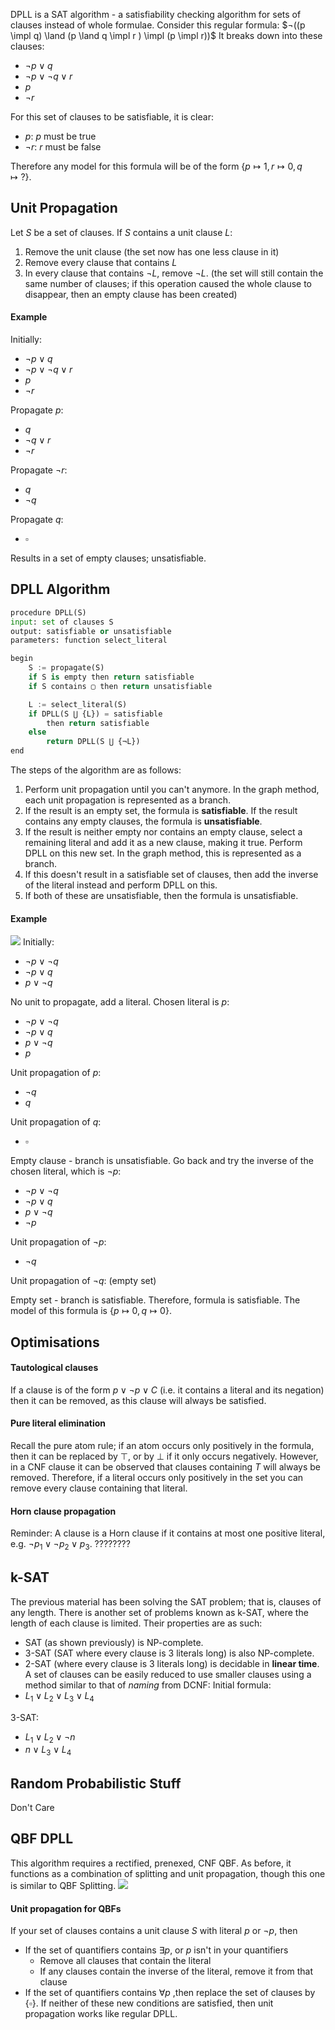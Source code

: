 $\newcommand{\impl}{\rightarrow} \newcommand{\equi}{\leftrightarrow}$
DPLL is a SAT algorithm - a satisfiability checking algorithm for sets of clauses instead of whole formulae.
Consider this regular formula: $¬((p \impl q) \land (p \land q \impl r ) \impl (p \impl r))$
It breaks down into these clauses:
-   $¬p \lor q$
-   $¬p \lor ¬q \lor r$
-   $p$
-   $¬r$

For this set of clauses to be satisfiable, it is clear:
- $p$: $p$ must be true
- $¬r$: $r$ must be false

Therefore any model for this formula will be of the form $\{p \mapsto 1, r \mapsto 0, q \mapsto ?\}$.

## Unit Propagation
Let $S$ be a set of clauses.
If $S$ contains a unit clause $L$:
1. Remove the unit clause (the set now has one less clause in it)
2. Remove every clause that contains $L$
3. In every clause that contains $¬L$, remove $¬L$. (the set will still contain the same number of clauses; if this operation caused the whole clause to disappear, then an empty clause has been created)
#### Example
Initially:
-   $¬p \lor q$
-   $¬p \lor ¬q \lor r$
-   $p$
-   $¬r$

Propagate $p$:
-   $q$
-   $¬q \lor r$
-   $¬r$

Propagate $¬r$:
-   $q$
-   $¬q$

Propagate $q$:
-   $\square$

Results in a set of empty clauses; unsatisfiable.
## DPLL Algorithm
```python
procedure DPLL(S)
input: set of clauses S
output: satisfiable or unsatisfiable
parameters: function select_literal

begin
	S := propagate(S)
	if S is empty then return satisfiable
	if S contains ▢ then return unsatisfiable

	L := select_literal(S)
	if DPLL(S ⋃ {L}) = satisfiable
		then return satisfiable
	else
		return DPLL(S ⋃ {¬L})
end
```
The steps of the algorithm are as follows:
1. Perform unit propagation until you can't anymore. In the graph method, each unit propagation is represented as a branch.
2. If the result is an empty set, the formula is **satisfiable**. If the result contains any empty clauses, the formula is **unsatisfiable**.
3. If the result is neither empty nor contains an empty clause, select a remaining literal and add it as a new clause, making it true. Perform DPLL on this new set. In the graph method, this is represented as a branch.
4. If this doesn't result in a satisfiable set of clauses, then add the inverse of the literal instead and perform DPLL on this.
5. If both of these are unsatisfiable, then the formula is unsatisfiable.

#### Example
![](Pasted%20image%2020230124122007.png)
Initially:
- $¬p \lor ¬q$
- $¬p \lor q$
- $p \lor ¬q$

No unit to propagate, add a literal. Chosen literal is $p$:
- $¬p \lor ¬q$
- $¬p \lor q$
- $p \lor ¬q$
- $p$

Unit propagation of $p$:
- $¬q$
- $q$

Unit propagation of $q$:
- $\square$

Empty clause - branch is unsatisfiable. Go back and try the inverse of the chosen literal, which is $¬p$:

- $¬p \lor ¬q$
- $¬p \lor q$
- $p \lor ¬q$
- $¬p$

Unit propagation of $¬p$:

- $¬q$

Unit propagation of $¬q$:
(empty set)

Empty set - branch is satisfiable. Therefore, formula is satisfiable. The model of this formula is $\{ p \mapsto 0, q \mapsto 0 \}$.

## Optimisations
#### Tautological clauses
If a clause is of the form $p \lor ¬p \lor C$ (i.e. it contains a literal and its negation) then it can be removed, as this clause will always be satisfied.
#### Pure literal elimination
Recall the pure atom rule; if an atom occurs only positively in the formula, then it can be replaced by $\top$, or by $\bot$ if it only occurs negatively.
However, in a CNF clause it can be observed that clauses containing $T$ will always be removed. Therefore, if a literal occurs only positively in the set you can remove every clause containing that literal. 
#### Horn clause propagation
Reminder: A clause is a Horn clause if it contains at most one positive literal, e.g. $¬p_1 \lor ¬p_2 \lor p_3$.
????????

## k-SAT
The previous material has been solving the SAT problem; that is, clauses of any length. There is another set of problems known as k-SAT, where the length of each clause is limited. Their properties are as such:
- SAT (as shown previously) is NP-complete.
- 3-SAT (SAT where every clause is 3 literals long) is also NP-complete.
- 2-SAT (where every clause is 3 literals long) is decidable in **linear time**.
A set of clauses can be easily reduced to use smaller clauses using a method similar to that of *naming* from DCNF:
Initial formula:
- $L_1 \lor L_2 \lor L_3 \lor L_4$

3-SAT:
- $L_1 \lor L_2 \lor ¬n$
- $n \lor L_3 \lor L_4$

## Random Probabilistic Stuff
Don't Care

## QBF DPLL
This algorithm requires a rectified, prenexed, CNF QBF.
As before, it functions as a combination of splitting and unit propagation, though this one is similar to QBF Splitting.
![](Pasted%20image%2020230125170629.png)
#### Unit propagation for QBFs
If your set of clauses contains a unit clause $S$ with literal $p$ or $¬p$, then
- If the set of quantifiers contains $\exists{p}$, or $p$ isn't in your quantifiers
	- Remove all clauses that contain the literal
	- If any clauses contain the inverse of the literal, remove it from that clause
- If the set of quantifiers contains $\forall{p}$ ,then replace the set of clauses by $\{\square\}$.
If neither of these new conditions are satisfied, then unit propagation works like regular DPLL.

